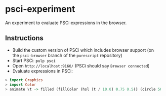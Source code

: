 # psci-experiment

An experiment to evaluate PSCi expressions in the browser.

## Instructions

- Build the custom version of PSCi which includes browser support (on the `psci-browser` branch of the `purescript` repository)
- Start PSCi: `pulp psci`
- Open `http://localhost:9160/` (PSCi should say `Browser connected`)
- Evaluate expressions in PSCi:

```purescript
> import Graphics
> import Color
> animate \t -> filled (fillColor (hsl (t / 10.0) 0.75 0.5)) (circle 50.0 50.0 50.0)
```
